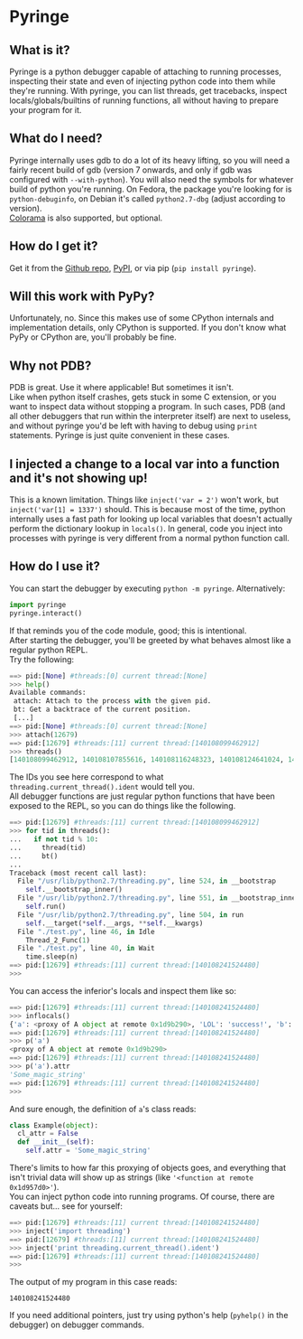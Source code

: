 Pyringe
=======

What is it?
-----------

Pyringe is a python debugger capable of attaching to running processes,  inspecting their state and even of injecting python code into them while they're running. With pyringe, you can list threads, get tracebacks, inspect locals/globals/builtins of running functions, all without having to prepare your program for it.

What do I need?
---------------

Pyringe internally uses gdb to do a lot of its heavy lifting, so you will need a fairly recent build of gdb (version 7 onwards, and only if gdb was configured with `--with-python`). You will also need the symbols for whatever build of python you're running. On Fedora, the package you're looking for is `python-debuginfo`, on Debian it's called `python2.7-dbg` (adjust according to version).  
[Colorama](https://pypi.python.org/pypi/colorama) is also supported, but optional.

How do I get it?
----------------

Get it from the [Github repo][], [PyPI][], or via pip (`pip install pyringe`).

[Github repo]: https://github.com/google/pyringe
[PyPI]: https://pypi.python.org/pypi/pyringe

Will this work with PyPy?
-------------------------

Unfortunately, no. Since this makes use of some CPython internals and implementation details, only CPython is supported. If you don't know what PyPy or CPython are, you'll probably be fine.

Why not PDB?
------------

PDB is great. Use it where applicable! But sometimes it isn't.  
Like when python itself crashes, gets stuck in some C extension, or you want to inspect data without stopping a program. In such cases, PDB (and all other debuggers that run within the interpreter itself) are next to useless, and without pyringe you'd be left with having to debug using `print` statements. Pyringe is just quite convenient in these cases.


I injected a change to a local var into a function and it's not showing up!
---------------------------------------------------------------------------

This is a known limitation. Things like `inject('var = 2')` won't work, but `inject('var[1] = 1337')` should. This is because most of the time, python internally uses a fast path for looking up local variables that doesn't actually perform the dictionary lookup in `locals()`. In general, code you inject into processes with pyringe is very different from a normal python function call.

How do I use it?
----------------

You can start the debugger by executing `python -m pyringe`. Alternatively:


```python
import pyringe
pyringe.interact()
```

If that reminds you of the code module, good; this is intentional.  
After starting the debugger, you'll be greeted by what behaves almost like a regular python REPL.  
Try the following:


```python
==> pid:[None] #threads:[0] current thread:[None]
>>> help()
Available commands:
 attach: Attach to the process with the given pid.
 bt: Get a backtrace of the current position.
 [...]
==> pid:[None] #threads:[0] current thread:[None]
>>> attach(12679)
==> pid:[12679] #threads:[11] current thread:[140108099462912]
>>> threads()
[140108099462912, 140108107855616, 140108116248323, 140108124641024, 140108133033728, 140108224739072, 140108233131776, 140108141426432, 140108241524480, 140108249917184, 140108269324032]
```

The IDs you see here correspond to what `threading.current_thread().ident` would tell you.  
All debugger functions are just regular python functions that have been exposed to the REPL, so you can do things like the following.

```python
==> pid:[12679] #threads:[11] current thread:[140108099462912]
>>> for tid in threads():
...   if not tid % 10:
...     thread(tid)
...     bt()
... 
Traceback (most recent call last):
  File "/usr/lib/python2.7/threading.py", line 524, in __bootstrap
    self.__bootstrap_inner()
  File "/usr/lib/python2.7/threading.py", line 551, in __bootstrap_inner
    self.run()
  File "/usr/lib/python2.7/threading.py", line 504, in run
    self.__target(*self.__args, **self.__kwargs)
  File "./test.py", line 46, in Idle
    Thread_2_Func(1)
  File "./test.py", line 40, in Wait
    time.sleep(n)
==> pid:[12679] #threads:[11] current thread:[140108241524480]
>>> 
```

You can access the inferior's locals and inspect them like so:

```python
==> pid:[12679] #threads:[11] current thread:[140108241524480]
>>> inflocals()
{'a': <proxy of A object at remote 0x1d9b290>, 'LOL': 'success!', 'b': <proxy of B object at remote 0x1d988c0>, 'n': 1}
==> pid:[12679] #threads:[11] current thread:[140108241524480]
>>> p('a')
<proxy of A object at remote 0x1d9b290>
==> pid:[12679] #threads:[11] current thread:[140108241524480]
>>> p('a').attr
'Some_magic_string'
==> pid:[12679] #threads:[11] current thread:[140108241524480]
>>> 
```

And sure enough, the definition of `a`'s class reads:

```python
class Example(object):
  cl_attr = False
  def __init__(self):
    self.attr = 'Some_magic_string'
```

There's limits to how far this proxying of objects goes, and everything that isn't trivial data will show up as strings (like `'<function at remote 0x1d957d0>'`).  
You can inject python code into running programs. Of course, there are caveats but... see for yourself:

```python
==> pid:[12679] #threads:[11] current thread:[140108241524480]
>>> inject('import threading')
==> pid:[12679] #threads:[11] current thread:[140108241524480]
>>> inject('print threading.current_thread().ident')
==> pid:[12679] #threads:[11] current thread:[140108241524480]
>>> 
```

The output of my program in this case reads:

```
140108241524480
```

If you need additional pointers, just try using python's help (`pyhelp()` in the debugger) on debugger commands.
